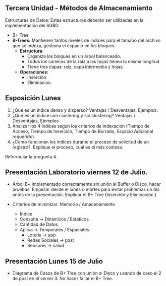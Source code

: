 ## Tercera Unidad - Métodos de Almacenamiento

Estructuras de Datos: Estas estructuras deberán ser utilizadas en la implementación del SGBD

- B+ Tree
- **B-Trees:** Mantienen tantos niveles de índices para el tamaño del archivo que se indexa, gestiona el espacio en los bloques.
    - **Estructura:**
        - Organiza los bloques en un árbol balanceado.
        - Todos los caminos de la raíz a las hojas tienen la misma longitud.
        - Tiene tres capas: raíz, capa intermedia y hojas.
    - **Operaciones:**
        - Inserción.
        - Eliminación.

## Esposición Lunes

1. ¿Qué es un índice denso y disperso? Ventajas / Desventajas, Ejemplos.
2. ¿Qué es un índice con clustering y sin clustering? Ventajas / Desventajas, Ejemplos.
3. Analizar los 4 índices según los criterios de indexación (Tiempo de Acceso, Tiempo de Inserción, Tiempo de Borrado, Espacio Adicional requerido).
4. ¿Como funcionan los índices durante el proceso de solicitud de un registro?. Explique el proceso, cual es el más costoso.

Reformular la pregunta 4.

## Presentación Laboratorio viernes 12 de Julio.

- Árbol B+ implementado correctamente sin unión al Buffer o Disco, hacer pruebas. Empezar desde el lunes o martes para evitar problemas un día antes de la presentación. Explicar el B+ Tree (Inserción y Eliminación.)

- Criterios de minimizar: Memoria / Amacenamiento
    - Indice
    - Consulta -> Dinámicos / Estáticos
    - Cantidad de Datos.
    - Aplica -> Temporales / Espaciales
        - Loteria -> app
        - Redes Sociales -> post
        - Sensores -> salud

## Presentación Lunes 15 de Julio

- Diagrama de Casos de B+ Tree con unión al Disco y usando de caso el 2 de post en el server 3. No hacer fallar el B+ Tree.